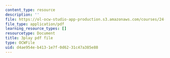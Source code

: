```yaml
---
content_type: resource
description: ''
file: https://ol-ocw-studio-app-production.s3.amazonaws.com/courses/24-908-creole-language-and-caribbean-identities-spring-2017/d4ae954eb4131e7f0d6231c47a385e88_p8BXCDrYliY.pdf
file_type: application/pdf
learning_resource_types: []
resourcetype: Document
title: 3play pdf file
type: OCWFile
uid: d4ae954e-b413-1e7f-0d62-31c47a385e88
---
```

